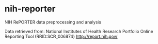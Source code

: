 # nih-reporter
NIH RePORTER data preprocessing and analysis

Data retrieved from:
National Institutes of Health Research Portfolio Online Reporting Tool (RRID:SCR_006874)
http://report.nih.gov/ 

